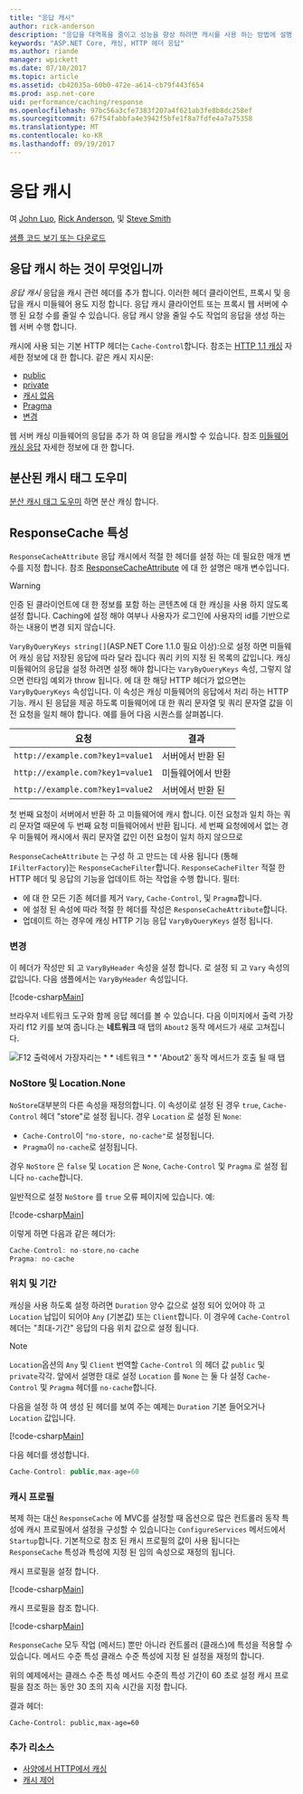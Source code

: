 ```yaml
---
title: "응답 캐시"
author: rick-anderson
description: "응답을 대역폭을 줄이고 성능을 향상 하려면 캐시를 사용 하는 방법에 설명 합니다."
keywords: "ASP.NET Core, 캐싱, HTTP 헤더 응답"
ms.author: riande
manager: wpickett
ms.date: 07/10/2017
ms.topic: article
ms.assetid: cb42035a-60b0-472e-a614-cb79f443f654
ms.prod: asp.net-core
uid: performance/caching/response
ms.openlocfilehash: 97bc56a3cfe7383f207a4f621ab3fe8b8dc258ef
ms.sourcegitcommit: 67f54fabbfa4e3942f5bfe1f8a7fdfe4a7a75358
ms.translationtype: MT
ms.contentlocale: ko-KR
ms.lasthandoff: 09/19/2017
---
```

# <a name="response-caching"></a>응답 캐시

여 [John Luo](https://github.com/JunTaoLuo), [Rick Anderson](https://twitter.com/RickAndMSFT), 및 [Steve Smith](https://ardalis.com/)

[샘플 코드 보기 또는 다운로드](https://github.com/aspnet/Docs/tree/master/aspnetcore/performance/caching/response/sample)

## <a name="what-is-response-caching"></a>응답 캐시 하는 것이 무엇입니까

*응답 캐시* 응답을 캐시 관련 헤더를 추가 합니다. 이러한 헤더 클라이언트, 프록시 및 응답을 캐시 미들웨어 용도 지정 합니다. 응답 캐시 클라이언트 또는 프록시 웹 서버에 수행 된 요청 수를 줄일 수 있습니다. 응답 캐시 양을 줄일 수도 작업의 응답을 생성 하는 웹 서버 수행 합니다. 

캐시에 사용 되는 기본 HTTP 헤더는 `Cache-Control`합니다. 참조는 [HTTP 1.1 캐싱](https://tools.ietf.org/html/rfc7234#section-5.2) 자세한 정보에 대 한 합니다. 같은 캐시 지시문:

* [public](https://tools.ietf.org/html/rfc7234#section-5.2.2.5)
* [private](https://tools.ietf.org/html/rfc7234#section-5.2.2.6)
* [캐시 없음](https://tools.ietf.org/html/rfc7234#section-5.2.1.4)
* [Pragma](https://tools.ietf.org/html/rfc7234#section-5.4)
* [변경](https://tools.ietf.org/html/rfc7231#section-7.1.4)

웹 서버 캐싱 미들웨어의 응답을 추가 하 여 응답을 캐시할 수 있습니다. 참조 [미들웨어 캐싱 응답](middleware.md) 자세한 정보에 대 한 합니다.

## <a name="distributed-cache-tag-helper"></a>분산된 캐시 태그 도우미

[분산 캐시 태그 도우미](xref:mvc/views/tag-helpers/builtin-th/DistributedCacheTagHelper) 하면 분산 캐싱 합니다.


## <a name="responsecache-attribute"></a>ResponseCache 특성

`ResponseCacheAttribute` 응답 캐시에서 적절 한 헤더를 설정 하는 데 필요한 매개 변수를 지정 합니다. 참조 [ResponseCacheAttribute](https://docs.microsoft.com/aspnet/core/api/microsoft.aspnetcore.mvc.responsecacheattribute) 에 대 한 설명은 매개 변수입니다.

>[!WARNING]
> 인증 된 클라이언트에 대 한 정보를 포함 하는 콘텐츠에 대 한 캐싱을 사용 하지 않도록 설정 합니다. Caching에 설정 해야 여부나 사용자가 로그인에 사용자의 id를 기반으로 하는 내용이 변경 되지 않습니다.

`VaryByQueryKeys string[]`(ASP.NET Core 1.1.0 필요 이상):으로 설정 하면 미들웨어 캐싱 응답 저장된 응답에 따라 달라 집니다 쿼리 키의 지정 된 목록의 값입니다. 캐싱 미들웨어의 응답을 설정 하려면 설정 해야 합니다는 `VaryByQueryKeys` 속성, 그렇지 않으면 런타임 예외가 throw 됩니다. 에 대 한 해당 HTTP 헤더가 없으면는 `VaryByQueryKeys` 속성입니다. 이 속성은 캐싱 미들웨어의 응답에서 처리 하는 HTTP 기능. 캐시 된 응답을 제공 하도록 미들웨어에 대 한 쿼리 문자열 및 쿼리 문자열 값을 이전 요청을 일치 해야 합니다. 예를 들어 다음 시퀀스를 살펴봅니다.

| 요청          | 결과 |
| ----------------- | ------------ | 
| `http://example.com?key1=value1` | 서버에서 반환 된 |
| `http://example.com?key1=value1` | 미들웨어에서 반환 |
| `http://example.com?key1=value2` | 서버에서 반환 된 |

첫 번째 요청이 서버에서 반환 하 고 미들웨어에 캐시 합니다. 이전 요청과 일치 하는 쿼리 문자열 때문에 두 번째 요청 미들웨어에서 반환 됩니다. 세 번째 요청에에서 없는 경우 미들웨어 캐시에서 쿼리 문자열 값인 이전 요청이 일치 하지 않으므로 

`ResponseCacheAttribute` 는 구성 하 고 만드는 데 사용 됩니다 (통해 `IFilterFactory`)는 `ResponseCacheFilter`합니다. `ResponseCacheFilter` 적절 한 HTTP 헤더 및 응답의 기능을 업데이트 하는 작업을 수행 합니다. 필터:

* 에 대 한 모든 기존 헤더를 제거 `Vary`, `Cache-Control`, 및 `Pragma`합니다. 
* 에 설정 된 속성에 따라 적절 한 헤더를 작성은 `ResponseCacheAttribute`합니다. 
* 업데이트 하는 경우에 캐싱 HTTP 기능 응답 `VaryByQueryKeys` 설정 됩니다.

### <a name="vary"></a>변경

이 헤더가 작성만 되 고 `VaryByHeader` 속성을 설정 합니다. 로 설정 되 고 `Vary` 속성의 값입니다. 다음 샘플에서는 `VaryByHeader` 속성입니다.

[!code-csharp[Main](response/sample/Controllers/HomeController.cs?name=snippet_VaryByHeader&highlight=1)]

브라우저 네트워크 도구와 함께 응답 헤더를 볼 수 있습니다. 다음 이미지에서 출력 가장자리 f12 키를 보여 줍니다.는 **네트워크** 때 탭의 `About2` 동작 메서드가 새로 고쳐집니다. 

![F12 출력에서 가장자리는 * * 네트워크 * * 'About2' 동작 메서드가 호출 될 때 탭](response/_static/vary.png)

### <a name="nostore-and-locationnone"></a>NoStore 및 Location.None

`NoStore`대부분의 다른 속성을 재정의합니다. 이 속성이로 설정 된 경우 `true`, `Cache-Control` 헤더 "store"로 설정 됩니다. 경우 `Location` 로 설정 된 `None`:

* `Cache-Control`이 `"no-store, no-cache"`로 설정됩니다. 
* `Pragma`이 `no-cache`로 설정됩니다. 

경우 `NoStore` 은 `false` 및 `Location` 은 `None`, `Cache-Control` 및 `Pragma` 로 설정 됩니다 `no-cache`합니다.

일반적으로 설정 `NoStore` 를 `true` 오류 페이지에 있습니다. 예:

[!code-csharp[Main](response/sample/Controllers/HomeController.cs?name=snippet1&highlight=1)]

이렇게 하면 다음과 같은 헤더가:

```javascript
Cache-Control: no-store,no-cache
Pragma: no-cache
```

### <a name="location-and-duration"></a>위치 및 기간

캐싱을 사용 하도록 설정 하려면 `Duration` 양수 값으로 설정 되어 있어야 하 고 `Location` 납입이 되어야 `Any` (기본값) 또는 `Client`합니다. 이 경우에 `Cache-Control` 헤더는 "최대-기간" 응답의 다음 위치 값으로 설정 됩니다.

> [!NOTE]
> `Location`옵션의 `Any` 및 `Client` 번역할 `Cache-Control` 의 헤더 값 `public` 및 `private`각각. 앞에서 설명한 대로 설정 `Location` 를 `None` 는 둘 다 설정 `Cache-Control` 및 `Pragma` 헤더를 `no-cache`합니다.

다음을 설정 하 여 생성 된 헤더를 보여 주는 예제는 `Duration` 기본 들어오거나 `Location` 값입니다.

[!code-csharp[Main](response/sample/Controllers/HomeController.cs?name=snippet_duration&highlight=1)]

다음 헤더를 생성합니다.

```javascript
Cache-Control: public,max-age=60
   ```

### <a name="cache-profiles"></a>캐시 프로필

복제 하는 대신 `ResponseCache` 에 MVC를 설정할 때 옵션으로 많은 컨트롤러 동작 특성에 캐시 프로필에서 설정을 구성할 수 있습니다는 `ConfigureServices` 메서드에서 `Startup`합니다. 기본적으로 참조 된 캐시 프로필의 값이 사용 됩니다는 `ResponseCache` 특성과 특성에 지정 된 임의 속성으로 재정의 됩니다.

캐시 프로필을 설정 합니다.

[!code-csharp[Main](response/sample/Startup.cs?name=snippet1)] 

캐시 프로필을 참조 합니다.

[!code-csharp[Main](response/sample/Controllers/HomeController.cs?name=snippet_controller&highlight=1,4)]

`ResponseCache` 모두 작업 (메서드) 뿐만 아니라 컨트롤러 (클래스)에 특성을 적용할 수 있습니다. 메서드 수준 특성 클래스 수준 특성에 지정 된 설정을 재정의 합니다.

위의 예제에서는 클래스 수준 특성 메서드 수준의 특성 기간이 60 초로 설정 캐시 프로필을 참조 하는 동안 30 초의 지속 시간을 지정 합니다.

결과 헤더:

```
Cache-Control: public,max-age=60
   ```

  ### <a name="additional-resources"></a>추가 리소스

* [사양에서 HTTP에서 캐싱](https://tools.ietf.org/html/rfc7234#section-3)
* [캐시 제어](https://www.w3.org/Protocols/rfc2616/rfc2616-sec14.html#sec14.9)
